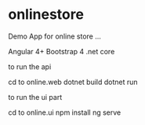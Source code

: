 # onlinestore

Demo App for online store ... 

Angular 4+ 
Bootstrap 4 
.net core  

to run the api 

  cd to online.web 
  dotnet build 
  dotnet run 

to run the ui part 

   cd to online.ui 
   npm install 
   ng serve 


